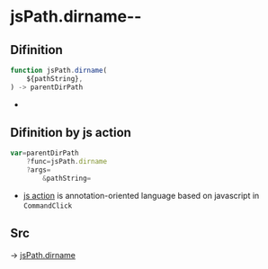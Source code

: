 # jsPath.dirname--

## Difinition

```js.js
function jsPath.dirname(
	${pathString},
) -> parentDirPath
```

- 


## Difinition by js action

```js.js
var=parentDirPath
	?func=jsPath.dirname
	?args=
		&pathString=
```

- [js action](#) is annotation-oriented language based on javascript in `CommandClick`



## Src

-> [jsPath.dirname](https://github.com/puutaro/CommandClick/blob/master/app/src/main/java/com/puutaro/commandclick/fragment_lib/terminal_fragment/js_interface/JsPath.kt#L96)


